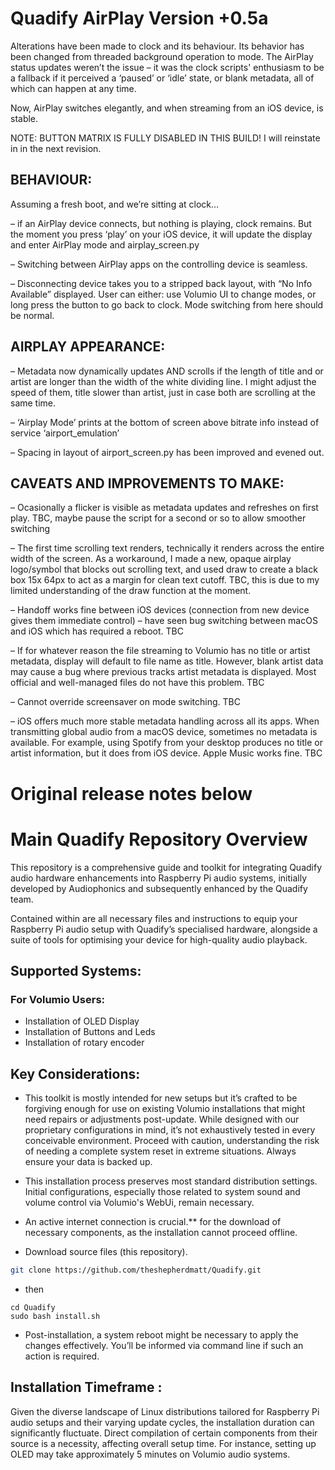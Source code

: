 # Quadify AirPlay Version +0.5a

Alterations have been made to clock and its behaviour. Its behavior has been changed from threaded background operation to mode. The AirPlay status updates weren’t the issue – it was the clock scripts' enthusiasm to be a fallback if it perceived a ‘paused’ or ‘idle’ state, or blank metadata, all of which can happen at any time.

Now, AirPlay switches elegantly, and when streaming from an iOS device, is stable.

NOTE: BUTTON MATRIX IS FULLY DISABLED IN THIS BUILD! I will reinstate in in the next revision.


## BEHAVIOUR: 

Assuming a fresh boot, and we’re sitting at clock…

– if an AirPlay device connects, but nothing is playing, clock remains. But the moment you press ‘play’ on your iOS device, it will update the display and enter AirPlay mode and airplay_screen.py

– Switching between AirPlay apps on the controlling device is seamless.  

– Disconnecting device takes you to a stripped back layout, with “No Info Available” displayed. User can either: use Volumio UI to change modes, or long press the button to go back to clock. Mode switching from here should be normal.

## AIRPLAY APPEARANCE: 

– Metadata now dynamically updates AND scrolls if the length of title and or artist are longer than the width of the white dividing line. I might adjust the speed of them, title slower than artist, just in case both are scrolling at the same time.

– ‘Airplay Mode’ prints at the bottom of screen above bitrate info instead of service ‘airport_emulation’

– Spacing in layout of airport_screen.py has been improved and evened out. 

## CAVEATS AND IMPROVEMENTS TO MAKE:

– Ocasionally a flicker is visible as metadata updates and refreshes on first play. TBC, maybe pause the script for a second or so to allow smoother switching

– The first time scrolling text renders, technically it renders across the entire width of the screen. As a workaround, I made a new, opaque airplay logo/symbol that blocks out scrolling text, and used draw to create a black box 15x 64px to act as a margin for clean text cutoff. TBC, this is due to my limited understanding of the draw function at the moment.

– Handoff works fine between iOS devices (connection from new device gives them immediate control) – have seen bug switching between macOS and iOS which has required a reboot. TBC

– If for whatever reason the file streaming to Volumio has no title or artist metadata, display will default to file name as title. However, blank artist data may cause a bug where previous tracks artist metadata is displayed. Most official and well-managed files do not have this problem. TBC

– Cannot override screensaver on mode switching. TBC

– iOS offers much more stable metadata handling across all its apps. When transmitting global audio from a macOS device, sometimes no metadata is available. For example, using Spotify from your desktop produces no title or artist information, but it does from iOS device. Apple Music works fine. TBC

# Original release notes below

# Main Quadify Repository Overview
This repository is a comprehensive guide and toolkit for integrating Quadify audio hardware enhancements into Raspberry Pi audio systems, initially developed by Audiophonics and subsequently enhanced by the Quadify team.

Contained within are all necessary files and instructions to equip your Raspberry Pi audio setup with Quadify’s specialised hardware, alongside a suite of tools for optimising your device for high-quality audio playback.

## Supported Systems: 
  
### For Volumio Users:
* Installation of OLED Display
* Installation of Buttons and Leds
* Installation of rotary encoder

## Key Considerations:
* This toolkit is mostly intended for new setups but it’s crafted to be forgiving enough for use on existing Volumio installations that might need repairs or adjustments post-update. While designed with our proprietary configurations in mind, it’s not exhaustively tested in every conceivable environment. Proceed with caution, understanding the risk of needing a complete system reset in extreme situations. Always ensure your data is backed up.

* This installation process preserves most standard distribution settings. Initial configurations, especially those related to system sound and volume control via Volumio's WebUi, remain necessary. 

* An active internet connection is crucial.** for the download of necessary components, as the installation cannot proceed offline.

* Download source files (this repository).
```bash
git clone https://github.com/theshepherdmatt/Quadify.git
```

* then
```
cd Quadify
sudo bash install.sh
```

* Post-installation, a system reboot might be necessary to apply the changes effectively. You’ll be informed via command line if such an action is required.

## Installation Timeframe :
Given the diverse landscape of Linux distributions tailored for Raspberry Pi audio setups and their varying update cycles, the installation duration can significantly fluctuate. Direct compilation of certain components from their source is a necessity, affecting overall setup time. For instance, setting up OLED may take approximately 5 minutes on Volumio audio systems.
